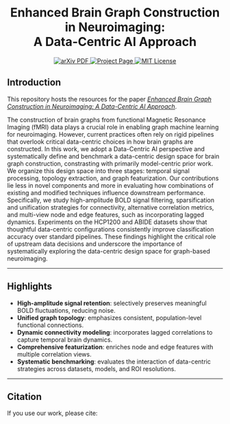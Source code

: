 <h1 align="center"> Enhanced Brain Graph Construction in Neuroimaging: <br> A Data-Centric AI Approach </h1>

<p align="center">
  <a href="">
    <img src="https://img.shields.io/badge/Paper-PDF-green?style=flat&logo=arXiv&logoColor=green" alt="arXiv PDF">
  </a>
  <a href="https://github.com/GeQinwen/DataCentricBrainGraphs">
    <img src="https://img.shields.io/badge/Project-Page-blue?style=flat&logo=Google%20chrome&logoColor=blue" alt="Project Page">
  </a>
  <a href="https://github.com/GeQinwen/DataCentricBrainGraphs/blob/main/LICENSE">
    <img src="https://img.shields.io/badge/License-MIT-green.svg" alt="MIT License">
  </a>
</p>

## Introduction

This repository hosts the resources for the paper *[Enhanced Brain Graph Construction in Neuroimaging: A Data-Centric AI Approach]()*.

The construction of brain graphs from functional Magnetic Resonance Imaging (fMRI) data plays a crucial role in enabling graph machine learning for neuroimaging. However, current practices often rely on rigid pipelines that overlook critical data-centric choices in how brain graphs are constructed. In this work, we adopt a Data-Centric AI perspective and systematically define and benchmark a data-centric design space for brain graph construction, constrasting with primarily model-centric prior work. We organize this design space into three stages: temporal signal processing, topology extraction, and graph featurization. Our contributions lie less in novel components and more in evaluating how combinations of existing and modified techniques influence downstream performance. Specifically, we study high-amplitude BOLD signal filtering, sparsification and unification strategies for connectivity, alternative correlation metrics, and multi-view node and edge features, such as incorporating lagged dynamics. Experiments on the HCP1200 and ABIDE datasets show that thoughtful data-centric configurations consistently improve classification accuracy over standard pipelines. These findings highlight the critical role of upstream data decisions and underscore the importance of systematically exploring the data-centric design space for graph-based neuroimaging.

---

## Highlights

* **High-amplitude signal retention**: selectively preserves meaningful BOLD fluctuations, reducing noise.
* **Unified graph topology**: emphasizes consistent, population-level functional connections.
* **Dynamic connectivity modeling**: incorporates lagged correlations to capture temporal brain dynamics.
* **Comprehensive featurization**: enriches node and edge features with multiple correlation views.
* **Systematic benchmarking**: evaluates the interaction of data-centric strategies across datasets, models, and ROI resolutions.

---

## Citation

If you use our work, please cite:

```bibtex

```
